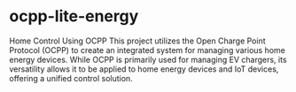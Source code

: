 # ocpp-lite-energy
Home Control Using OCPP This project utilizes the Open Charge Point Protocol (OCPP) to create an integrated system for managing various home energy devices. While OCPP is primarily used for managing EV chargers, its versatility allows it to be applied to home energy devices and IoT devices, offering a unified control solution.
